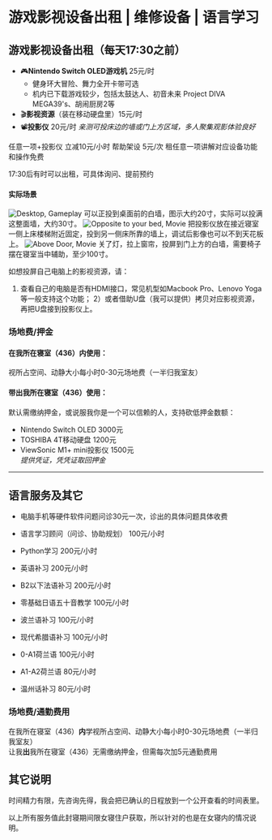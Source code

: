 # 游戏影视设备出租 | 维修设备 | 语言学习
## 游戏影视设备出租（每天17:30之前）
- 🎮**Nintendo Switch OLED游戏机** 25元/时
	- 健身环大冒险、舞力全开卡带可选
	- 机内已下载游戏较少，包括太鼓达人、初音未来 Project DIVA MEGA39's、胡闹厨房2等
- 🎬**影视资源**（装在移动硬盘里）15元/时
- 📽️**投影仪** 20元/时
	*亲测可投床边的墙或门上方区域，多人聚集观影体验良好*

任意一项+投影仪 立减10元/小时
帮助架设 5元/次
租任意一项讲解对应设备功能和操作免费

17:30后有时可以出租，可具体询问、提前预约

#### 实际场景
![Desktop, Gameplay](https://github.com/Stoic42/desal.github.io/blob/main/_images/Pasted%20image%2020220408212654.png?raw=true)
可以正投到桌面前的白墙，图示大约20寸，实际可以投满这整面墙，大约30寸。
![Opposite to your bed, Movie](https://github.com/Stoic42/desal.github.io/blob/main/_images/Pasted%20image%2020220408212744.png?raw=true)
把投影仪放在接近寝室一侧上床楼梯附近固定，投到另一侧床所靠的墙上，调试后影像也可以不到天花板上。
![Above Door, Movie](https://github.com/Stoic42/desal.github.io/blob/main/_images/Pasted%20image%2020220408212857.png?raw=true)
关了灯，拉上窗帘，投屏到门上方的白墙，需要椅子摆在寝室当中辅助，至少100寸。

如想投屏自己电脑上的影视资源，请：
1) 查看自己的电脑是否有HDMI接口，常见机型如Macbook Pro、Lenovo Yoga等一般支持这个功能；
2）或者借助U盘（我可以提供）拷贝对应影视资源，再把U盘接到投影仪上。

### 场地费/押金
#### 在我所在寝室（436）内使用：
视所占空间、动静大小每小时0-30元场地费（一半归我室友）

#### 带出我所在寝室（436）使用：
默认需缴纳押金，或说服我你是一个可以信赖的人，支持砍低押金数额：
- Nintendo Switch OLED 3000元
- TOSHIBA 4T移动硬盘 1200元
- ViewSonic M1+ mini投影仪 1500元<br>
*提供凭证，凭凭证取回押金*  

------  
  
## 语言服务及其它
- 电脑手机等硬件软件问题问诊30元一次，诊出的具体问题具体收费
- 语言学习顾问（问诊、协助规划） 100元/小时  
- Python学习 200元/小时  

- 英语补习 200元/小时
- B2以下法语补习 200元/小时
- 零基础日语五十音教学 100元/小时
- 波兰语补习 100元/小时
- 现代希腊语补习 100元/小时
- 0-A1荷兰语 100元/小时
- A1-A2荷兰语 80元/小时
- 温州话补习 80元/小时  

### 场地费/通勤费用
在我所在寝室（436）**内**学视所占空间、动静大小每小时0-30元场地费（一半归我室友）  
让我**出**我所在寝室（436）无需缴纳押金，但需每次加5元通勤费用

## 其它说明
时间精力有限，先咨询先得，我会把已确认的日程放到一个公开查看的时间表里。  

以上所有服务值此封寝期间限女寝住户获取，所以针对的也是在女寝内的情况说明。